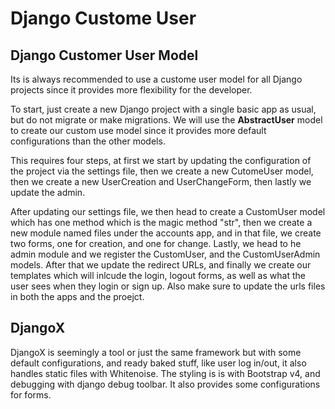 # Django Custome User

## Django Customer User Model

Its is always recommended to use a custome user model for all Django projects since it provides more flexibility for the developer. 

To start, just create a new Django project with a single basic app as usual, but do not migrate or make migrations. We will use the **AbstractUser** model to create our custom use model since it provides more default configurations than the other models.

This requires four steps, at first we start by updating the configuration of the project via the settings file, then we create a new CutomeUser model, then we create a new UserCreation and UserChangeForm, then lastly we update the admin.

After updating our settings file, we then head to create a CustomUser model which has one method which is the magic method "str", then we create a new module named files under the accounts app, and in that file, we create two forms, one for creation, and one for change. Lastly, we head to he admin module and we register the CustomUser, and the CustomUserAdmin models. After that we update the redirect URLs, and finally we create our templates which will inlcude the login, logout forms, as well as what the user sees when they login or sign up. Also make sure to update the urls files in both the apps and the proejct.

## DjangoX

DjangoX is seemingly a tool or just the same framework but with some default configurations, and ready baked stuff, like user log in/out, it also handles static files with Whitenoise. The styling is is with Bootstrap v4, and debugging with django debug toolbar. It also provides some configurations for forms.

